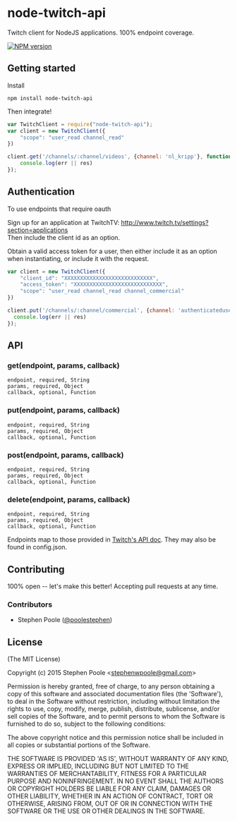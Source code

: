 
# node-twitch-api

  Twitch client for NodeJS applications. 100% endpoint coverage.
  
  [![NPM version](https://badge.fury.io/js/node-twitchtv-stephenpoole.png)](http://badge.fury.io/js/node-twitch-api)
  
## Getting started

Install  

```
npm install node-twitch-api
```

Then integrate!

```javascript
var TwitchClient = require("node-twitch-api");
var client = new TwitchClient({
	"scope": "user_read channel_read"
})

client.get('/channels/:channel/videos', {channel: 'nl_kripp'}, function(err, res) {
	console.log(err || res)
});
```  
  
## Authentication  
To use endpoints that require oauth  
  
Sign up for an application at TwitchTV: http://www.twitch.tv/settings?section=applications  
Then include the client id as an option.  
  
Obtain a valid access token for a user, then either include it as an option when instantiating, or include it with the request.

```javascript
var client = new TwitchClient({
	"client_id": "XXXXXXXXXXXXXXXXXXXXXXXXXXXX",
	"access_token": "XXXXXXXXXXXXXXXXXXXXXXXXXXXX",
	"scope": "user_read channel_read channel_commercial"
})

client.put('/channels/:channel/commercial', {channel: 'authenticateduser', access_token: 'XXXXXXXXXXXXXXXXXXXXXXXXXXXXX'}, function(err, res) {
  console.log(err || res)
});  
```  
  
## API  
### get(endpoint, params, callback)  
	endpoint, required, String  
	params, required, Object  
	callback, optional, Function  
  
### put(endpoint, params, callback)  
	endpoint, required, String  
	params, required, Object  
	callback, optional, Function  

### post(endpoint, params, callback)  
	endpoint, required, String  
	params, required, Object  
	callback, optional, Function

### delete(endpoint, params, callback)  
	endpoint, required, String  
	params, required, Object  
	callback, optional, Function  
  
Endpoints map to those provided in [Twitch's API doc](https://github.com/justintv/Twitch-API). They may also be found in config.json.  
  
## Contributing

100% open -- let's make this better! Accepting pull requests at any time. 

### Contributors

- Stephen Poole ([@poolestephen](http://github.com/stephenpoole))

## License 

(The MIT License)

Copyright (c) 2015 Stephen Poole &lt;stephenwpoole@gmail.com&gt;

Permission is hereby granted, free of charge, to any person obtaining
a copy of this software and associated documentation files (the
'Software'), to deal in the Software without restriction, including
without limitation the rights to use, copy, modify, merge, publish,
distribute, sublicense, and/or sell copies of the Software, and to
permit persons to whom the Software is furnished to do so, subject to
the following conditions:

The above copyright notice and this permission notice shall be
included in all copies or substantial portions of the Software.

THE SOFTWARE IS PROVIDED 'AS IS', WITHOUT WARRANTY OF ANY KIND,
EXPRESS OR IMPLIED, INCLUDING BUT NOT LIMITED TO THE WARRANTIES OF
MERCHANTABILITY, FITNESS FOR A PARTICULAR PURPOSE AND NONINFRINGEMENT.
IN NO EVENT SHALL THE AUTHORS OR COPYRIGHT HOLDERS BE LIABLE FOR ANY
CLAIM, DAMAGES OR OTHER LIABILITY, WHETHER IN AN ACTION OF CONTRACT,
TORT OR OTHERWISE, ARISING FROM, OUT OF OR IN CONNECTION WITH THE
SOFTWARE OR THE USE OR OTHER DEALINGS IN THE SOFTWARE.
